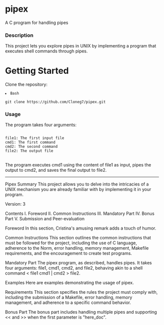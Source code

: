# pipex
A C program for handling pipes

### Description
This project lets you explore pipes in UNIX by implementing a program that executes shell commands through pipes.


<!DOCTYPE html>
<html lang="en">
<head>
    <meta charset="UTF-8">
    <meta name="viewport" content="width=device-width, initial-scale=1.0">
    <title>Clone Repository</title>
</head>
<body>

<div>
    <h1>Getting Started</h1>
    <p>Clone the repository:</p>
    <pre><code id="clone-command"><li>Bash</li>
git clone https://github.com/Cloneg7/pipex.git</code></pre>
    <!-- Button to trigger copy -->
</div>

</body>
</html>

### Usage
The program takes four arguments:

<pre>
<code>
file1: The first input file
cmd1: The first command
cmd2: The second command
file2: The output file
</code>
</pre>

The program executes cmd1 using the content of file1 as input, pipes the output to cmd2, and saves the final output to file2.


-----------------------------

Pipex
Summary
This project allows you to delve into the intricacies of a UNIX mechanism you are already familiar with by implementing it in your program.

Version: 3

Contents
I. Foreword
II. Common Instructions
III. Mandatory Part
IV. Bonus Part
V. Submission and Peer-evaluation

Foreword
In this section, Cristina's amusing remark adds a touch of humor.

Common Instructions
This section outlines the common instructions that must be followed for the project, including the use of C language, adherence to the Norm, error handling, memory management, Makefile requirements, and the encouragement to create test programs.

Mandatory Part
The pipex program, as described, handles pipes. It takes four arguments: file1, cmd1, cmd2, and file2, behaving akin to a shell command < file1 cmd1 | cmd2 > file2.

Examples
Here are examples demonstrating the usage of pipex.

Requirements
This section specifies the rules the project must comply with, including the submission of a Makefile, error handling, memory management, and adherence to a specific command behavior.

Bonus Part
The bonus part includes handling multiple pipes and supporting << and >> when the first parameter is "here_doc".
